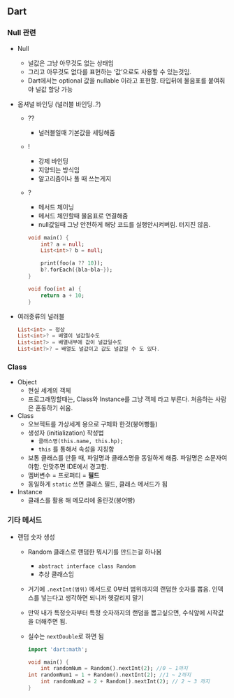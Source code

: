## Dart

### Null 관련

- Null
    - 널값은 그냥 아무것도 없는 상태임
    - 그리고 아무것도 없다를 표현하는 ‘값’으로도 사용할 수 있는것임.
    - Dart에서는 optional 값을 nullable 이라고 표현함. 타입뒤에 물음표를 붙여줘야 널값 할당 가능
- 옵셔널 바인딩 (널러블 바인딩..?)
    - ??
        - 널러블일때 기본값을 세팅해줌
    - !
        - 강제 바인딩
        - 지양되는 방식임
        - 알고리즘이나 풀 때 쓰는게지
    - ?
        - 메서드 체이닝
        - 메서드 체인할때 물음표로 연결해줌
        - null값일때 그냥 안전하게 해당 코드를 실행안시켜버림. 터지진 않음.
    
        ```dart
        void main() {
            int? a = null;
            List<int>? b = null;
        
            print(foo(a ?? 10));
            b?.forEach({bla~bla~});
        }
        
        void foo(int a) {
            return a + 10;
        }
        ```
    

- 여러종류의 널러블
    
    ```dart
    List<int> = 정상
    List<int>? = 배열이 널값일수도
    List<int?> = 배열내부에 값이 널값일수도
    List<int?>? = 배열도 널값이고 값도 널값일 수 도 있다. 
    ```
    

### Class

- Object
    - 현실 세계의 객체
    - 프로그래밍할때는, Class와 Instance를 그냥 객체 라고 부른다. 처음하는 사람은 혼동하기 쉬움.
- Class
    - 오브젝트를 가상세계 용으로 구체화 한것(붕어빵틀)
    - 생성자 (initialization) 작성법
        - `클래스명(this.name, this.hp);`
        - `this` 를 통해서 속성을 지칭함
    - 보통 클래스를 만들 때, 파일명과 클래스명을 동일하게 해줌. 파일명은 소문자여야함. 안맞추면 IDE에서 경고함.
    - 멤버변수 = 프로퍼티 = **필드**
    - 동일하게 `static` 쓰면 클래스 필드, 클래스 메서드가 됨
- Instance
    - 클래스를 활용 해 메모리에 올린것(붕어빵)

### 기타 메서드

- 랜덤 숫자 생성
    - Random 클래스로 랜덤한 뭐시기를 만드는걸 하나봄 
        - `abstract interface class Random`
        - 추상 클래스임 
    - 거기에 `.nextInt(범위)` 메서드로 0부터 범위까지의 랜덤한 숫자를 뽑음. 인덱스를 넣는다고 생각하면 되니까 헷갈리지 말기
    - 만약 내가 특정숫자부터 특정 숫자까지의 랜덤을 뽑고싶으면, 수식앞에 시작값을 더해주면 됨.
    - 실수는 `nextDouble`로 하면 됨

        ```dart
        import 'dart:math';

        void main() {
            int randomNum = Random().nextInt(2); //0 ~ 1까지
        int randomNum1 = 1 + Random().nextInt(2); //1 ~ 2까지
            int randomNum2 = 2 + Random().nextInt(2); // 2 ~ 3 까지
        }
        ```
